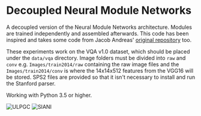 # Decoupled Neural Module Networks

A decoupled version of the Neural Module Networks architecture. Modules are trained independently and assembled afterwards. This code has been inspired and takes some code from Jacob Andreas' [original repository](https://github.com/jacobandreas/nmn2) too.

These experiments work on the VQA v1.0 dataset, which should be placed under the `data/vqa` directory. Image folders must be divided into `raw` and `conv` e.g. `Images/train2014/raw` containing the raw image files and the `Images/train2014/conv` is where the 14x14x512 features from the VGG16 will be stored. SPS2 files are provided so that it isn't necessary to install and run the Stanford parser.

Working with Python 3.5 or higher.

![ULPGC](https://www.siani.es/files/multimedia/imagenes/web/logo_ulpgc.png) ![SIANI](https://www.siani.es/files/multimedia/imagenes/web/logo_header.png)
